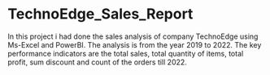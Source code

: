 # TechnoEdge_Sales_Report
In this project i had done the sales analysis of company TechnoEdge using Ms-Excel and PowerBI. The analysis is from the year 2019 to 2022. The key performance indicators are the total sales, total quantity of items, total profit, sum discount and count of the orders till 2022.
